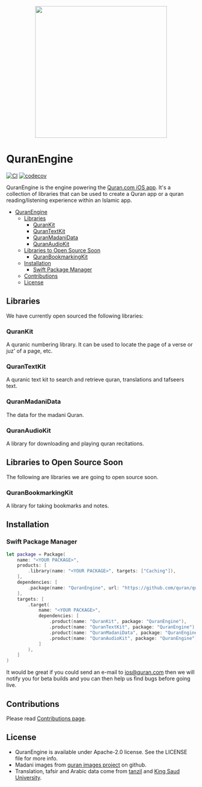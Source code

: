 
<p align="center">
    <img src="https://user-images.githubusercontent.com/5665498/147855777-fc7d645c-6522-4bb3-8886-32c9f90b20df.png" width="350pt">
</p>

QuranEngine
===============
[![CI](https://github.com/quran/quran-ios/actions/workflows/ci.yml/badge.svg)](https://github.com/quran/quran-ios/actions/workflows/ci.yml)
[![codecov](https://codecov.io/gh/quran/quran-ios/branch/main/graph/badge.svg)](https://codecov.io/gh/quran/quran-ios)

QuranEngine is the engine powering the [Quran.com iOS app](https://itunes.apple.com/app/id1118663303). It's a collection of libraries that can be used to create a Quran app or a quran reading/listening experience within an Islamic app.

- [QuranEngine](#quranengine)
  - [Libraries](#libraries)
    - [QuranKit](#qurankit)
    - [QuranTextKit](#qurantextkit)
    - [QuranMadaniData](#quranmadanidata)
    - [QuranAudioKit](#quranaudiokit)
  - [Libraries to Open Source Soon](#libraries-to-open-source-soon)
    - [QuranBookmarkingKit](#quranbookmarkingkit)
  - [Installation](#installation)
    - [Swift Package Manager](#swift-package-manager)
  - [Contributions](#contributions)
  - [License](#license)

## Libraries

We have currently open sourced the following libraries:

### QuranKit
A quranic numbering library. It can be used to locate the page of a verse or juz' of a page, etc.

### QuranTextKit
A quranic text kit to search and retrieve quran, translations and tafseers text.

### QuranMadaniData

The data for the madani Quran.

### QuranAudioKit

A library for downloading and playing quran recitations.

## Libraries to Open Source Soon

The following are libraries we are going to open source soon.

### QuranBookmarkingKit

A library for taking bookmarks and notes.

## Installation

### Swift Package Manager

```swift
let package = Package(
    name: "<YOUR PACKAGE>",
    products: [
        .library(name: "<YOUR PACKAGE>", targets: ["Caching"]),
    ],
    dependencies: [
        .package(name: "QuranEngine", url: "https://github.com/quran/quran-ios", .from("2.0.1")),
    ],
    targets: [
        .target(
            name: "<YOUR PACKAGE>",
            dependencies: [
                .product(name: "QuranKit", package: "QuranEngine"),
                .product(name: "QuranTextKit", package: "QuranEngine"),
                .product(name: "QuranMadaniData", package: "QuranEngine"),
                .product(name: "QuranAudioKit", package: "QuranEngine"),
            ]
        ),
    ]
)
```

It would be great if you could send an e-mail to ios@quran.com then we will notify you for beta builds and you can then help us find bugs before going live.

## Contributions
Please read [Contributions page](https://github.com/quran/quran-ios/wiki/Contributions).

## License

* QuranEngine is available under Apache-2.0 license. See the LICENSE file for more info.
* Madani images from [quran images project](https://github.com/quran/quran.com-images) on github.
* Translation, tafsir and Arabic data come from [tanzil](http://tanzil.net) and [King Saud University](https://quran.ksu.edu.sa).
